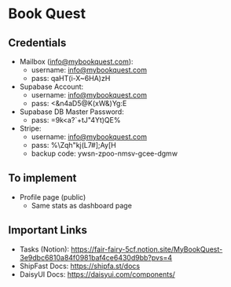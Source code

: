 # Book Quest

## Credentials

- Mailbox (info@mybookquest.com):
  - username: info@mybookquest.com
  - pass: qaHT(i-X~6HA)zH
- Supabase Account:
  - username: info@mybookquest.com
  - pass: <&n4aD5@K(xW&)Yg:E
- Supabase DB Master Password:
  - pass: =9k<a?`+tJ"4Yt)QE%
- Stripe:
  - username: info@mybookquest.com
  - pass: %\Zqh"kj(L7#];Ay[H
  - backup code: ywsn-zpoo-nmsv-gcee-dgmw

## To implement

- Profile page (public)
  - Same stats as dashboard page

## Important Links

- Tasks (Notion): https://fair-fairy-5cf.notion.site/MyBookQuest-3e9dbc6810a84f0981baf4ce6430d9bb?pvs=4
- ShipFast Docs: https://shipfa.st/docs
- DaisyUI Docs: https://daisyui.com/components/
